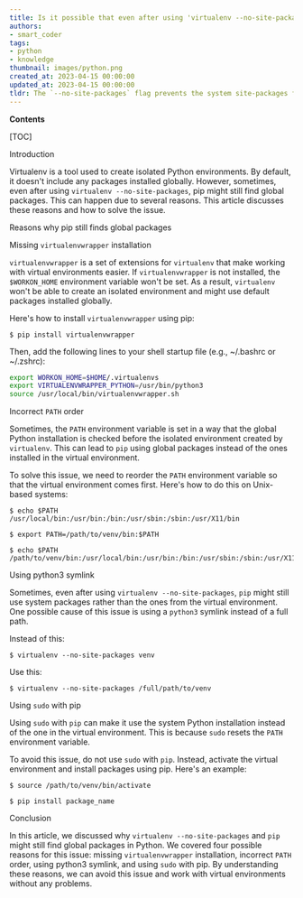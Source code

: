 ```yaml
---
title: Is it possible that even after using 'virtualenv --no-site-packages' command and pip, the global packages are still being detected?
authors:
- smart_coder
tags:
- python
- knowledge
thumbnail: images/python.png
created_at: 2023-04-15 00:00:00
updated_at: 2023-04-15 00:00:00
tldr: The `--no-site-packages` flag prevents the system site-packages from being used, but it does not prevent globally installed packages from being found by pip in the user`s home directory.
---
```


**Contents**

[TOC]

Introduction

Virtualenv is a tool used to create isolated Python environments. By default, it doesn't include any packages installed globally. However, sometimes, even after using `virtualenv --no-site-packages`, pip might still find global packages. This can happen due to several reasons. This article discusses these reasons and how to solve the issue.

Reasons why pip still finds global packages

Missing `virtualenvwrapper` installation

`virtualenvwrapper` is a set of extensions for `virtualenv` that make working with virtual environments easier. If `virtualenvwrapper` is not installed, the `$WORKON_HOME` environment variable won't be set. As a result, `virtualenv` won't be able to create an isolated environment and might use default packages installed globally.

Here's how to install `virtualenvwrapper` using pip:

```console
$ pip install virtualenvwrapper
```

Then, add the following lines to your shell startup file (e.g., ~/.bashrc or ~/.zshrc):

```sh
export WORKON_HOME=$HOME/.virtualenvs
export VIRTUALENVWRAPPER_PYTHON=/usr/bin/python3
source /usr/local/bin/virtualenvwrapper.sh
```

Incorrect `PATH` order

Sometimes, the `PATH` environment variable is set in a way that the global Python installation is checked before the isolated environment created by `virtualenv`. This can lead to `pip` using global packages instead of the ones installed in the virtual environment.

To solve this issue, we need to reorder the `PATH` environment variable so that the virtual environment comes first. Here's how to do this on Unix-based systems:

```console
$ echo $PATH
/usr/local/bin:/usr/bin:/bin:/usr/sbin:/sbin:/usr/X11/bin

$ export PATH=/path/to/venv/bin:$PATH

$ echo $PATH
/path/to/venv/bin:/usr/local/bin:/usr/bin:/bin:/usr/sbin:/sbin:/usr/X11/bin
```

Using python3 symlink

Sometimes, even after using `virtualenv --no-site-packages`, `pip` might still use system packages rather than the ones from the virtual environment. One possible cause of this issue is using a `python3` symlink instead of a full path.

Instead of this:

```console
$ virtualenv --no-site-packages venv
```

Use this:

```console
$ virtualenv --no-site-packages /full/path/to/venv
```

Using `sudo` with pip

Using `sudo` with `pip` can make it use the system Python installation instead of the one in the virtual environment. This is because `sudo` resets the `PATH` environment variable.

To avoid this issue, do not use `sudo` with `pip`. Instead, activate the virtual environment and install packages using pip. Here's an example:

```console
$ source /path/to/venv/bin/activate

$ pip install package_name
```


Conclusion

In this article, we discussed why `virtualenv --no-site-packages` and `pip` might still find global packages in Python. We covered four possible reasons for this issue: missing `virtualenvwrapper` installation, incorrect `PATH` order, using python3 symlink, and using `sudo` with pip. By understanding these reasons, we can avoid this issue and work with virtual environments without any problems.
